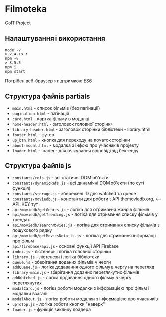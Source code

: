 # Filmoteka
GoIT Project

## Налаштування і використання

```
node -v
> v14.18.3
npm -v
> 8.5.5
npm i
npm start
```

Потрібен веб-браузер з підтримкою ES6

## Структура файлів partials
- `main.html` - список фільмів (без пагінації)
- `pagination.html` - пагінація
- `card.html` - картка фільму в модалці
- `home-header.html` - заголовок головної сторінки
- `library-header.html` - заголовок сторінки бібліотеки - library.html
- `footer.html` - футер
- `up_btn.html` - кнопка для переходу на початок сторінки
- `about-modal.html` - модалка з інфою про учасників проjекту
- `loader.html` - loader - для очікування відповіді від бек-енду

## Структура файлів js
- `constants/refs.js` - всі статичні DOM об'єкти
- `constants/dynamicRefs.js` - всі динамічні DOM об'єкти (по суті функція)
- `constants/storage.js` - збережені ID для watched та queue
- `constants/moviedb.js` - константи для роботи з API themoviedb.org, <-- API_KEY тут
- `api/moviedb/getGenres.js` - логіка для отримання жанрів фільмів
- `api/moviedb/getTrending.js` - логіка для отримання списку фільмів у трендах
- `api/moviedb/searchMovies.js` - логіка для отримання списку фільмів з пошукового рядку
- `api/moviedb/getMoviesDetails.js` - логіка для отримання інформації про фільм 
- `api/firebase/api.js` - основні функції API Firebase
- `index.js` - лістенери і логіка головної сторінки
- `library.js` - лістенери і логіка бібліотеки
- `queue.js` - зберігання доданих фільмів у черги
- `addQueue.js` - логіка додавання одного фільму в чергу на перегляд
- `library-main.js` - зберігання доданих переглянутих фільмів
- `addWatched.js` - логіка додавання одного фільму в чергу переглянутих
- `modalCard.js` - логіка роботи модалки з інформацією про фільм і модалки взагалі
- `modalAbout.js` - логіка роботи модалки з інформацією про учасників
- `upToTop.js` - логіка роботи кнопки "наверх"
- `loader.js` - функція виклику лоадера

